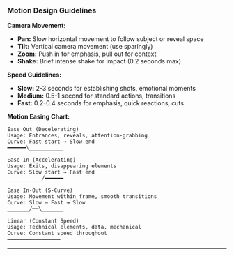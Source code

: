 ### Motion Design Guidelines

**Camera Movement:**
- **Pan:** Slow horizontal movement to follow subject or reveal space
- **Tilt:** Vertical camera movement (use sparingly)
- **Zoom:** Push in for emphasis, pull out for context
- **Shake:** Brief intense shake for impact (0.2 seconds max)

**Speed Guidelines:**
- **Slow:** 2-3 seconds for establishing shots, emotional moments
- **Medium:** 0.5-1 second for standard actions, transitions
- **Fast:** 0.2-0.4 seconds for emphasis, quick reactions, cuts

**Motion Easing Chart:**
```
Ease Out (Decelerating)
Usage: Entrances, reveals, attention-grabbing
Curve: Fast start → Slow end
━━━━━━╲___________

Ease In (Accelerating)
Usage: Exits, disappearing elements
Curve: Slow start → Fast end
___________╱━━━━━━

Ease In-Out (S-Curve)
Usage: Movement within frame, smooth transitions
Curve: Slow → Fast → Slow
_______╱━━╲_______

Linear (Constant Speed)
Usage: Technical elements, data, mechanical
Curve: Constant speed throughout
━━━━━━━━━━━━━━━━━
```

---
